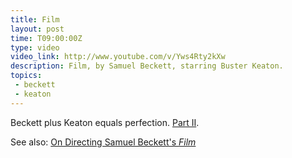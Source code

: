 ```yaml
---
title: Film
layout: post
time: T09:00:00Z
type: video
video_link: http://www.youtube.com/v/Yws4Rty2kXw
description: Film, by Samuel Beckett, starring Buster Keaton.
topics:
 - beckett
 - keaton
---
```

Beckett plus Keaton equals perfection. [Part II][2].

See also: [On Directing Samuel Beckett's _Film_][1]

[1]:http://www.ubu.com/papers/beckett_schneider.html
[2]:http://www.youtube.com/v/s7UmYKixiYY